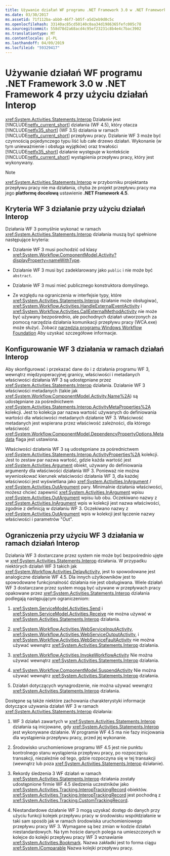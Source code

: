 ```yaml
---
title: Używanie działań WF programu .NET Framework 3.0 w .NET Framework 4 przy użyciu działań Interop
ms.date: 03/30/2017
ms.assetid: 71f112ba-abb0-46f7-b05f-a5d2eb9d0c5c
ms.openlocfilehash: 33140ac85cd50140c0aa34d1986365fefc005c78
ms.sourcegitcommit: 558d78d2a68acd4c95ef23231c8b4e4c7bac3902
ms.translationtype: MT
ms.contentlocale: pl-PL
ms.lasthandoff: 04/09/2019
ms.locfileid: "59329417"
---
```

# <a name="using-net-framework-30-wf-activities-in-net-framework-4-with-the-interop-activity"></a>Używanie działań WF programu .NET Framework 3.0 w .NET Framework 4 przy użyciu działań Interop
<xref:System.Activities.Statements.Interop> Działanie jest [!INCLUDE[netfx_current_short](../../../includes/netfx-current-short-md.md)] działania (WF 4.5), który otacza [!INCLUDE[netfx35_short](../../../includes/netfx35-short-md.md)] (WF 3.5) działania w ramach [!INCLUDE[netfx_current_short](../../../includes/netfx-current-short-md.md)] przepływu pracy. Działanie WF 3 może być czynnością pojedynczego typu liść lub całe drzewo działań. Wykonanie (w tym unieważnienie i obsługa wyjątków) oraz trwałości [!INCLUDE[netfx35_short](../../../includes/netfx35-short-md.md)] działanie występuje w kontekście [!INCLUDE[netfx_current_short](../../../includes/netfx-current-short-md.md)] wystąpienia przepływu pracy, który jest wykonywany.  
  
> [!NOTE]
>  <xref:System.Activities.Statements.Interop> w przyborniku projektanta przepływu pracy nie ma działania, chyba że projekt przepływu pracy ma jego **platformę docelową** ustawienie **.NET Framework 4.5**.  
  
## <a name="criteria-for-using-a-wf-3-activity-with-an-interop-activity"></a>Kryteria WF 3 działanie przy użyciu działań Interop  
 Działania WF 3 pomyślnie wykonać w ramach <xref:System.Activities.Statements.Interop> działania muszą być spełnione następujące kryteria:  
  
-   Działanie WF 3 musi pochodzić od klasy <xref:System.Workflow.ComponentModel.Activity?displayProperty=nameWithType>.  
  
-   Działanie WF 3 musi być zadeklarowany jako `public` i nie może być `abstract`.  
  
-   Działanie WF 3 musi mieć publicznego konstruktora domyślnego.  
  
-   Ze względu na ograniczenia w interfejsie typy, które <xref:System.Activities.Statements.Interop> działanie może obsługiwać, <xref:System.Workflow.Activities.HandleExternalEventActivity> i <xref:System.Workflow.Activities.CallExternalMethodActivity> nie może być używany bezpośrednio, ale pochodnych działań utworzonych za pomocą narzędzia działania komunikacji przepływu pracy (WCA.exe) może służyć. Zobacz [narzędzia programu Windows Workflow Foundation](https://go.microsoft.com/fwlink/?LinkId=178889) Aby uzyskać szczegółowe informacje.  
  
## <a name="configuring-a-wf-3-activity-within-an-interop-activity"></a>Konfigurowanie WF 3 działania w ramach działań Interop  
 Aby skonfigurować i przekazać dane do i z działania programu WF 3, wewnątrz międzyoperacyjnej granicy, właściwości i metadanych właściwości działania WF 3 są udostępniane przez <xref:System.Activities.Statements.Interop> działania. Działanie WF 3 właściwości metadanych (takie jak <xref:System.Workflow.ComponentModel.Activity.Name%2A>) są udostępniane za pośrednictwem <xref:System.Activities.Statements.Interop.ActivityMetaProperties%2A> kolekcji. Jest to kolekcja par nazwa wartość używanych do definiowania wartości dla właściwości metadanych działanie WF 3. Właściwość metadanych jest wspierana przez właściwość zależności, dla którego właściwość <xref:System.Workflow.ComponentModel.DependencyPropertyOptions.Metadata> flaga jest ustawiona.  
  
 Właściwości działania WF 3 są udostępniane za pośrednictwem <xref:System.Activities.Statements.Interop.ActivityProperties%2A> kolekcji. Jest to zestaw par nazwa wartość, gdzie każda wartość jest <xref:System.Activities.Argument> obiekt, używany do definiowania argumenty dla właściwości działania WF 3. Ponieważ nie można wywnioskować kierunek właściwości działania WF 3, dla każdej właściwości jest wyświetlana jako <xref:System.Activities.InArgument> / <xref:System.Activities.OutArgument> pary. Minimalnie działania właściwości, możesz chcieć zapewnić <xref:System.Activities.InArgument> wpisu <xref:System.Activities.OutArgument> wpisu lub obu. Oczekiwano nazwy z <xref:System.Activities.InArgument> wpis w kolekcji jest nazwa właściwości, zgodnie z definicją w działaniu WF 3. Oczekiwano nazwy z <xref:System.Activities.OutArgument> wpis w kolekcji jest łączenie nazwy właściwości i parametrów "Out".  
  
## <a name="limitations-of-using-a-wf-3-activity-within-an-interop-activity"></a>Ograniczenia przy użyciu WF 3 działania w ramach działań Interop  
 Działania WF 3 dostarczane przez system nie może być bezpośrednio ujęte w <xref:System.Activities.Statements.Interop> działania. W przypadku niektórych działań WF 3 takich jak <xref:System.Workflow.Activities.DelayActivity>, jest to spowodowane jest analogiczne działanie WF 4.5. Dla innych użytkowników jest to spowodowane funkcjonalność działania nie jest obsługiwana. Wiele działań WF 3 dostarczane przez system mogą być używane w przepływach pracy opakowane przez <xref:System.Activities.Statements.Interop> działania podlegają następującym ograniczeniom:  
  
1. <xref:System.ServiceModel.Activities.Send> i <xref:System.ServiceModel.Activities.Receive> nie można używać w <xref:System.Activities.Statements.Interop> działania.  
  
2. <xref:System.Workflow.Activities.WebServiceInputActivity>, <xref:System.Workflow.Activities.WebServiceOutputActivity>, i <xref:System.Workflow.Activities.WebServiceFaultActivity> nie można używać wewnątrz <xref:System.Activities.Statements.Interop> działania.  
  
3. <xref:System.Workflow.Activities.InvokeWorkflowActivity> Nie można używać wewnątrz <xref:System.Activities.Statements.Interop> działania.  
  
4. <xref:System.Workflow.ComponentModel.SuspendActivity> Nie można używać wewnątrz <xref:System.Activities.Statements.Interop> działania.  
  
5. Działań dotyczących wynagrodzenie, nie można używać wewnątrz <xref:System.Activities.Statements.Interop> działania.  
  
 Dostępne są także niektóre zachowania charakterystyki informacje dotyczące używania działań WF 3 w ramach <xref:System.Activities.Statements.Interop> działania:  
  
1. WF 3 działań zawartych w <xref:System.Activities.Statements.Interop> działania są inicjowane, gdy <xref:System.Activities.Statements.Interop> jest wykonywane działanie. W programie WF 4.5 ma nie fazy inicjowania dla wystąpienia przepływu pracy, przed jej wykonanie.  
  
2. Środowisko uruchomieniowe programu WF 4.5 jest nie punktu kontrolnego stanu wystąpienia przepływu pracy, po rozpoczęciu transakcji, niezależnie od tego, gdzie rozpoczyna się w tej transakcji (wewnątrz lub poza <xref:System.Activities.Statements.Interop> działanie).  
  
3. Rekordy śledzenia 3 WF działań w ramach <xref:System.Activities.Statements.Interop> działania zostały udostępnione firmie WF 4.5 śledzenia uczestników jako <xref:System.Activities.Tracking.InteropTrackingRecord> obiektów. <xref:System.Activities.Tracking.InteropTrackingRecord> jest pochodną z <xref:System.Activities.Tracking.CustomTrackingRecord>.  
  
4. Niestandardowe działanie WF 3 mogą uzyskać dostęp do danych przy użyciu funkcji kolejek przepływu pracy w środowisku współdziałanie w taki sam sposób jak w ramach środowiska uruchomieniowego przepływu pracy WF 3. Wymagane są bez zmian w kodzie działań niestandardowych. Na tym hoście danych polega na umieszczonych w kolejce do kolejki przepływu pracy WF 3 wznawianie <xref:System.Activities.Bookmark>. Nazwa zakładki jest to forma ciągu <xref:System.IComparable> Nazwa kolejki przepływu pracy.
